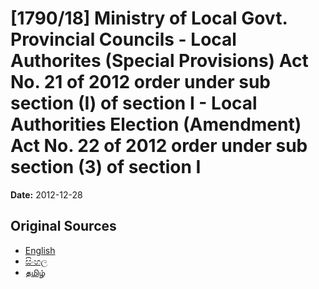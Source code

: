 # [1790/18] Ministry of Local Govt. Provincial Councils - Local Authorites (Special Provisions) Act No. 21 of 2012 order under sub section (I) of section I - Local Authorities Election (Amendment) Act No. 22 of 2012 order under sub section (3) of section I

**Date:** 2012-12-28

## Original Sources

- [English](https://documents.gov.lk/view/extra-gazettes/2012/12/1790-18_E.pdf)
- [සිංහල](https://documents.gov.lk/view/extra-gazettes/2012/12/1790-18_S.pdf)
- [தமிழ்](https://documents.gov.lk/view/extra-gazettes/2012/12/1790-18_T.pdf)
